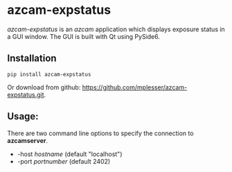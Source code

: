 # azcam-expstatus

*azcam-expstatus* is an *azcam* application which displays exposure status in a GUI window. The GUI is built with Qt using PySide6.

## Installation

`pip install azcam-expstatus`

Or download from github: https://github.com/mplesser/azcam-expstatus.git.

## Usage:

There are two command line options to specify the connection to **azcamserver**.

- -host *hostname* (default "localhost")
- -port *portnumber* (default 2402)

